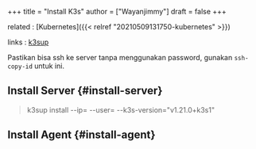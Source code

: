 +++
title = "Install K3s"
author = ["Wayanjimmy"]
draft = false
+++

related
: [Kubernetes]({{< relref "20210509131750-kubernetes" >}})

links
: [k3sup](https://github.com/alexellis/k3sup)

Pastikan bisa ssh ke server tanpa menggunakan password, gunakan `ssh-copy-id` untuk ini.


## Install Server {#install-server}

> k3sup install --ip=<ip> --user=<user> --k3s-version="v1.21.0+k3s1"


## Install Agent {#install-agent}
